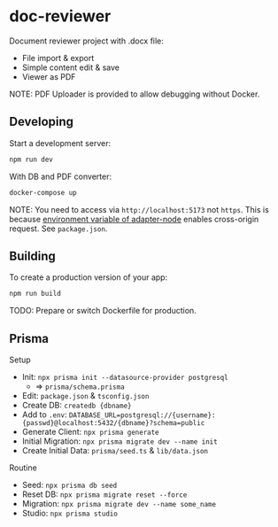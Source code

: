 # doc-reviewer

Document reviewer project with .docx file:

- File import & export
- Simple content edit & save
- Viewer as PDF

NOTE: PDF Uploader is provided to allow debugging without Docker.


## Developing

Start a development server:

```bash
npm run dev
```

With DB and PDF converter:
```bash
docker-compose up
```

NOTE: You need to access via `http://localhost:5173` not `https`. This is because [environment variable of adapter-node](https://kit.svelte.dev/docs/adapter-node#environment-variables-origin-protocolheader-and-hostheader) enables cross-origin request. See `package.json`.

## Building

To create a production version of your app:

```bash
npm run build
```

TODO: Prepare or switch Dockerfile for production.

## Prisma

Setup

- Init: `npx prisma init --datasource-provider postgresql`
  - => `prisma/schema.prisma`
- Edit: `package.json` & `tsconfig.json`
- Create DB: `createdb {dbname}`
- Add to `.env`: `DATABASE_URL=postgresql://{username}:{passwd}@localhost:5432/{dbname}?schema=public`
- Generate Client: `npx prisma generate`
- Initial Migration: `npx prisma migrate dev --name init`
- Create Initial Data: `prisma/seed.ts` & `lib/data.json`

Routine

- Seed: `npx prisma db seed`
- Reset DB: `npx prisma migrate reset --force`
- Migration: `npx prisma migrate dev --name some_name`
- Studio: `npx prisma studio`
